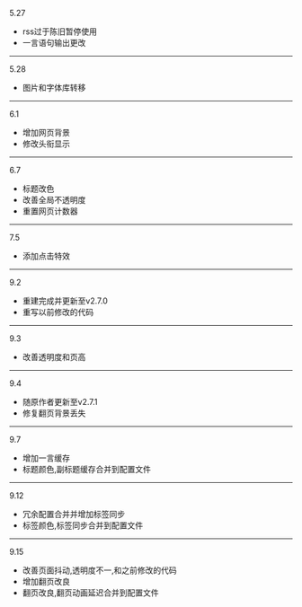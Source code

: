 5.27
+ rss过于陈旧暂停使用
+ 一言语句输出更改
---
5.28
+ 图片和字体库转移
---
6.1
+ 增加网页背景
+ 修改头衔显示
---
6.7
+ 标题改色
+ 改善全局不透明度
+ 重置网页计数器
---
7.5
+ 添加点击特效
---
9.2
+ 重建完成并更新至v2.7.0
+ 重写以前修改的代码
---
9.3
+ 改善透明度和页高
---
9.4
+ 随原作者更新至v2.7.1
+ 修复翻页背景丢失
---
9.7
+ 增加一言缓存
+ 标题颜色,副标题缓存合并到配置文件
---
9.12
+ 冗余配置合并并增加标签同步
+ 标签颜色,标签同步合并到配置文件
---
9.15
+ 改善页面抖动,透明度不一,和之前修改的代码
+ 增加翻页改良
+ 翻页改良,翻页动画延迟合并到配置文件




